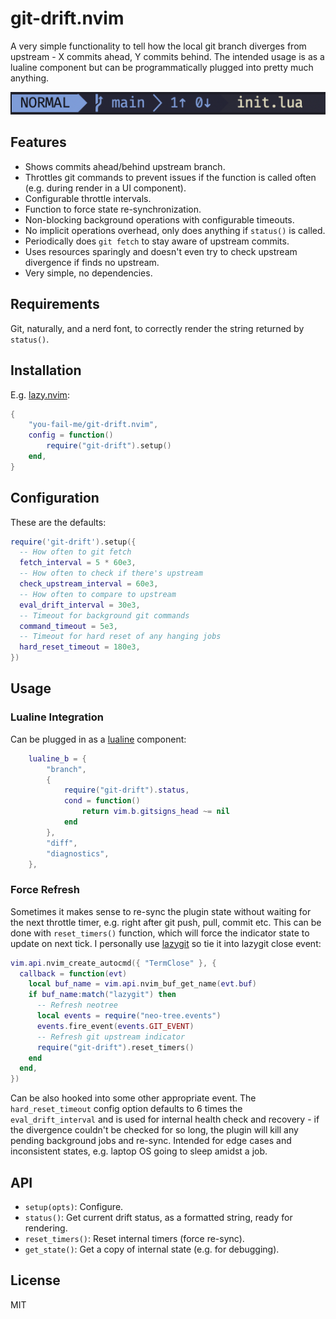 # git-drift.nvim

A very simple functionality to tell how the local git branch diverges from upstream - X commits ahead, Y commits behind. The intended usage is as a lualine component but can be programmatically plugged into pretty much anything.

![lualine usage example](./doc/lualine-drift.png)

## Features

- Shows commits ahead/behind upstream branch.
- Throttles git commands to prevent issues if the function is called often (e.g. during render in a UI component).
- Configurable throttle intervals.
- Function to force state re-synchronization.
- Non-blocking background operations with configurable timeouts.
- No implicit operations overhead, only does anything if `status()` is called.
- Periodically does `git fetch` to stay aware of upstream commits.
- Uses resources sparingly and doesn't even try to check upstream divergence if finds no upstream.
- Very simple, no dependencies.

## Requirements

Git, naturally, and a nerd font, to correctly render the string returned by `status()`.

## Installation

E.g. [lazy.nvim](https://github.com/folke/lazy.nvim):

```lua
{
    "you-fail-me/git-drift.nvim",
    config = function()
        require("git-drift").setup()
    end,
}
```

## Configuration

These are the defaults:

```lua
require('git-drift').setup({
  -- How often to git fetch
  fetch_interval = 5 * 60e3,
  -- How often to check if there's upstream
  check_upstream_interval = 60e3,
  -- How often to compare to upstream
  eval_drift_interval = 30e3,
  -- Timeout for background git commands
  command_timeout = 5e3,
  -- Timeout for hard reset of any hanging jobs
  hard_reset_timeout = 180e3,
})
```

## Usage

### Lualine Integration

Can be plugged in as a [lualine](https://github.com/nvim-lualine/lualine.nvim) component:

```lua
    lualine_b = {
        "branch",
        {
            require("git-drift").status,
            cond = function()
                return vim.b.gitsigns_head ~= nil
            end
        },
        "diff",
        "diagnostics",
    },
```

### Force Refresh

Sometimes it makes sense to re-sync the plugin state without waiting for the next throttle timer, e.g. right after git push, pull, commit etc. This can be done with `reset_timers()` function, which will force the indicator state to update on next tick. I personally use [lazygit](https://github.com/folke/snacks.nvim/blob/main/docs/lazygit.md) so tie it into lazygit close event:

```lua
vim.api.nvim_create_autocmd({ "TermClose" }, {
  callback = function(evt)
    local buf_name = vim.api.nvim_buf_get_name(evt.buf)
    if buf_name:match("lazygit") then
      -- Refresh neotree
      local events = require("neo-tree.events")
      events.fire_event(events.GIT_EVENT)
      -- Refresh git upstream indicator
      require("git-drift").reset_timers()
    end
  end,
})
```

Can be also hooked into some other appropriate event.
The `hard_reset_timeout` config option defaults to 6 times the `eval_drift_interval` and is used for internal health check and recovery - if the divergence couldn't be checked for so long, the plugin will kill any pending background jobs and re-sync. Intended for edge cases and inconsistent states, e.g. laptop OS going to sleep amidst a job.

## API

- `setup(opts)`: Configure.
- `status()`: Get current drift status, as a formatted string, ready for rendering.
- `reset_timers()`: Reset internal timers (force re-sync).
- `get_state()`: Get a copy of internal state (e.g. for debugging).

## License

MIT
